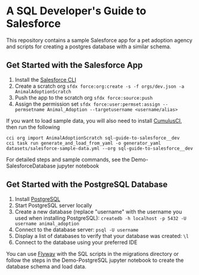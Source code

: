 # A SQL Developer's Guide to Salesforce
This repository contains a sample Salesforce app for a pet adoption agency and scripts for creating a postgres database with a similar schema.

## Get Started with the Salesforce App
1. Install the [Salesforce CLI](https://developer.salesforce.com/tools/sfdxcli)
1. Create a scratch org `sfdx force:org:create -s -f orgs/dev.json -a AnimalAdoptionScratch`
1. Push the app to the scratch org `sfdx force:source:push`
1. Assign the permission set `sfdx force:user:permset:assign --permsetname Animal_Adoption --targetusername <username/alias>`

If you want to load sample data, you will also need to install [CumulusCI](https://cumulusci.readthedocs.io/en/stable/get_started.html#install-cumulusci), then run the following
```
cci org import AnimalAdoptionScratch sql-guide-to-salesforce__dev
cci task run generate_and_load_from_yaml -o generator_yaml datasets/salesforce-sample-data.yml --org sql-guide-to-salesforce__dev
```
For detailed steps and sample commands, see the Demo-SalesforceDatabase jupyter notebook

## Get Started with the PostgreSQL Database
1. Install [PostgreSQL](https://www.postgresql.org/download/)
1. Start PostgreSQL server locally
1. Create a new database (replace "username" with the username you used when installing PostgreSQL): `createdb -h localhost -p 5432 -U username animal_adoption`
1. Connect to the database server: `psql -U username`
1. Display a list of databases to verify that your database was created: `\l`
1. Connect to the database using your preferred IDE

You can use [Flyway](https://aaronwinters.com/managing-heroku-postgres-with-azure-data-studio-and-flyway-part-2/) with the SQL scripts in the migrations directory or follow the steps in the Demo-PostgreSQL jupyter notebook to create the database schema and load data.
